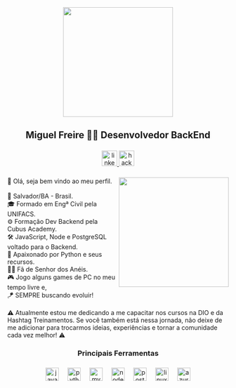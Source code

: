 <div align="center">
  <img height="250" src="https://live.staticflickr.com/65535/53440895502_74e539ca2f_b.jpg"  />
</div>

###

<h2 align="center">Miguel Freire  👨‍💻 Desenvolvedor BackEnd</h2>

###

<div align="center">
  <a href="https://www.linkedin.com/in/mfre1re/" target="_blank">
    <img src="https://img.shields.io/static/v1?message=Me%20adicione&logo=linkedin&label=&color=f8c291&logoColor=black&labelColor=&style=for-the-badge" height="35" alt="linkedin logo"  />
  </a>
  <a href="https://www.hackerrank.com/profile/miguelsf" target="_blank">
    <img src="https://img.shields.io/static/v1?message=Conquistas&logo=hackerrank&label=&color=f8c291&logoColor=black&labelColor=&style=for-the-badge" height="35" alt="hackerrank logo"  />
  </a>
</div>

###

<div>
  <img align="right" height="250" src="https://live.staticflickr.com/65535/53441822956_128b30b11f_o.png"  />
  <p align="left">👋 Olá, seja bem vindo ao meu perfil.<br><br>📌 Salvador/BA - Brasil.<br>🎓 Formado em Engª Civil pela UNIFACS.<br>⚙ Formação Dev Backend pela Cubus Academy.<br>🛠 JavaScript, Node e PostgreSQL voltado para o Backend.<br>🐍 Apaixonado por Python e seus recursos.<br>🧙‍♂️ Fã de Senhor dos Anéis.<br>🎮 Jogo alguns games de PC no meu  tempo livre e,<br>🪁 SEMPRE buscando evoluir!<br><br>⚠ Atualmente estou me dedicando a me capacitar nos cursos na DIO e da Hashtag Treinamentos. Se você também está nessa jornada, não deixe de me adicionar para trocarmos ideias, experiências e tornar a comunidade cada vez melhor! ⚠</p>
</div>

###

<h3 align="center">Principais Ferramentas</h3>

###

<div align="center">
  <img src="https://cdn.jsdelivr.net/gh/devicons/devicon/icons/javascript/javascript-original.svg" height="30" alt="javascript logo"  />
  <img width="12" />
  <img src="https://cdn.jsdelivr.net/gh/devicons/devicon/icons/python/python-plain.svg" height="30" alt="python logo"  />
  <img width="12" />
  <img src="https://cdn.jsdelivr.net/gh/devicons/devicon/icons/mysql/mysql-original.svg" height="30" alt="mysql logo"  />
  <img width="12" />
  <img src="https://cdn.jsdelivr.net/gh/devicons/devicon/icons/nodejs/nodejs-plain.svg" height="30" alt="nodejs logo"  />
  <img width="12" />
  <img src="https://cdn.jsdelivr.net/gh/devicons/devicon/icons/postgresql/postgresql-original.svg" height="30" alt="postgresql logo"  />
  <img width="12" />
  <img src="https://cdn.jsdelivr.net/gh/devicons/devicon/icons/linux/linux-original.svg" height="30" alt="linux logo"  />
  <img width="12" />
  <img src="https://cdn.jsdelivr.net/gh/devicons/devicon/icons/azure/azure-original.svg" height="30" alt="azure logo"  />
</div>

###
